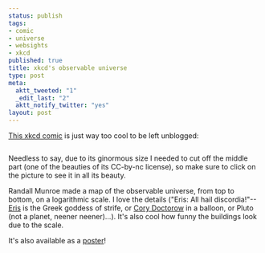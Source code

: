 ```yaml
--- 
status: publish
tags: 
- comic
- universe
- websights
- xkcd
published: true
title: xkcd's observable universe
type: post
meta: 
  aktt_tweeted: "1"
  _edit_last: "2"
  aktt_notify_twitter: "yes"
layout: post
---
```

<a href="http://xkcd.com/482/">This xkcd comic</a> is just way too cool to be left unblogged:

<a href="http://xkcd.com/482/"><img src="http://fredericiana.com/wp-content/uploads/2008/09/xkcd-observable-universe.jpg" alt="" title="xkcd: Observable Universe" class="alignnone size-full wp-image-1617" /></a>

Needless to say, due to its ginormous size I needed to cut off the middle part (one of the beauties of its CC-by-nc license), so make sure to click on the picture to see it in all its beauty.

Randall Munroe made a map of the observable universe, from top to bottom, on a logarithmic scale. I love the details ("Eris: All hail discordia!"--<a href="http://en.wikipedia.org/wiki/Eris_(mythology)">Eris</a> is the Greek goddess of strife, or <a href="http://en.wikipedia.org/wiki/Cory_Doctorow">Cory Doctorow</a> in a balloon, or Pluto (not a planet, neener neener)...). It's also cool how funny the buildings look due to the scale.

It's also available as a <a href="http://store.xkcd.com/#HeightPoster">poster</a>!
